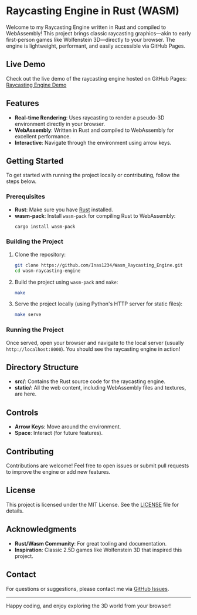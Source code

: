 # Raycasting Engine in Rust (WASM)

Welcome to my Raycasting Engine written in Rust and compiled to WebAssembly! This project brings classic raycasting graphics—akin to early first-person games like Wolfenstein 3D—directly to your browser. The engine is lightweight, performant, and easily accessible via GitHub Pages.

## Live Demo

Check out the live demo of the raycasting engine hosted on GitHub Pages: [Raycasting Engine Demo](https://inas1234.github.io/Wasm_Raycasting_Engine/)

## Features

- **Real-time Rendering**: Uses raycasting to render a pseudo-3D environment directly in your browser.
- **WebAssembly**: Written in Rust and compiled to WebAssembly for excellent performance.
- **Interactive**: Navigate through the environment using arrow keys.

## Getting Started

To get started with running the project locally or contributing, follow the steps below.

### Prerequisites

- **Rust**: Make sure you have [Rust](https://www.rust-lang.org/tools/install) installed.
- **wasm-pack**: Install `wasm-pack` for compiling Rust to WebAssembly:
  ```sh
  cargo install wasm-pack
  ```

### Building the Project

1. Clone the repository:
   ```sh
   git clone https://github.com/Inas1234/Wasm_Raycasting_Engine.git
   cd wasm-raycasting-engine
   ```
2. Build the project using `wasm-pack` and `make`:
   ```sh
   make
   ```
3. Serve the project locally (using Python's HTTP server for static files):
   ```sh
   make serve
   ```

### Running the Project

Once served, open your browser and navigate to the local server (usually `http://localhost:8000`). You should see the raycasting engine in action!

## Directory Structure

- **src/**: Contains the Rust source code for the raycasting engine.
- **static/**: All the web content, including WebAssembly files and textures, are here.

## Controls

- **Arrow Keys**: Move around the environment.
- **Space**: Interact (for future features).

## Contributing

Contributions are welcome! Feel free to open issues or submit pull requests to improve the engine or add new features.

## License

This project is licensed under the MIT License. See the [LICENSE](./LICENSE) file for details.

## Acknowledgments

- **Rust/Wasm Community**: For great tooling and documentation.
- **Inspiration**: Classic 2.5D games like Wolfenstein 3D that inspired this project.

## Contact

For questions or suggestions, please contact me via [GitHub Issues](https://github.com/Inas1234/Wasm_Raycasting_Engine/issues).

---

Happy coding, and enjoy exploring the 3D world from your browser!

